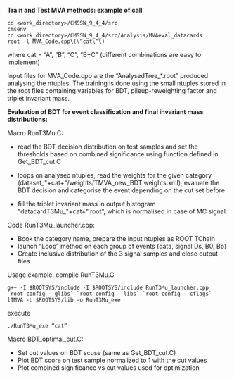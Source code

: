 **Train and Test MVA methods: example of call**
```
cd <work_directory>/CMSSW_9_4_4/src
cmsenv
cd <work_directory>/CMSSW_9_4_4/src/Analysis/MVAeval_datacards
root -l MVA_Code.cpp\(\”cat\”\)
```
where cat = “A”, “B”, “C”, “B+C” (different combinations are easy to implement)

Input files for MVA_Code.cpp are the “AnalysedTree_*.root” produced analysing the ntuples. The training is done using the small ntuples stored in the root files containing variables for BDT, pileup-reweighting factor and triplet invariant mass.

**Evaluation of BDT for event classification and final invariant mass distributions:**

Macro RunT3Mu.C:
- read the BDT decision distribution on test samples and set the thresholds based on combined significance using function defined in Get_BDT_cut.C

- loops on analysed ntuples, read the weights for the given category (dataset_"+cat+"/weights/TMVA_new_BDT.weights.xml), evaluate the BDT decision and categorise the event depending on the cut set before
-  fill the triplet invariant mass in output histogram "datacardT3Mu_"+cat+".root”, which is normalised in case of MC signal.

Code RunT3Mu_launcher.cpp:
- Book the category name, prepare the input ntuples as ROOT TChain
- launch “Loop” method on each group of events (data, signal Ds, B0, Bp)
- Create inclusive distribution of the 3 signal samples and close output files

Usage example:
compile RunT3Mu.C
```
g++ -I $ROOTSYS/include -I $ROOTSYS/include RunT3Mu_launcher.cpp `root-config --glibs` `root-config --libs` `root-config --cflags` -lTMVA -L $ROOTSYS/lib -o RunT3Mu_exe
```
execute
```
./RunT3Mu_exe “cat”
```

Macro BDT_optimal_cut.C:
- Set cut values on BDT scuse (same as Get_BDT_cut.C)
- Plot BDT score on test sample normalized to 1 with the cut values
- Plot combined significance vs cut values used for optimization
